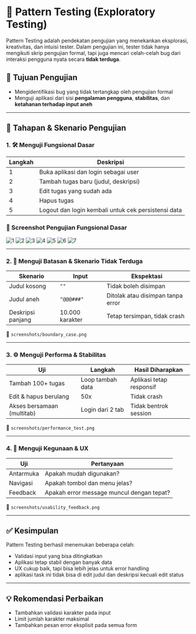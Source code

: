 # 🧩 Pattern Testing (Exploratory Testing)

Pattern Testing adalah pendekatan pengujian yang menekankan eksplorasi, kreativitas, dan intuisi tester. Dalam pengujian ini, tester tidak hanya mengikuti skrip pengujian formal, tapi juga mencari celah-celah bug dari interaksi pengguna nyata secara **tidak terduga**.

## 🎯 Tujuan Pengujian

- Mengidentifikasi bug yang tidak tertangkap oleh pengujian formal
- Menguji aplikasi dari sisi **pengalaman pengguna**, **stabilitas**, dan **ketahanan terhadap input aneh**

---

## 🧪 Tahapan & Skenario Pengujian

### 1. 🛠 Menguji Fungsional Dasar

| Langkah | Deskripsi |
|--------|-----------|
| 1 | Buka aplikasi dan login sebagai user |
| 2 | Tambah tugas baru (judul, deskripsi) |
| 3 | Edit tugas yang sudah ada |
| 4 | Hapus tugas |
| 5 | Logout dan login kembali untuk cek persistensi data |

### 📸 Screenshot Pengujian Fungsional Dasar

![1](https://github.com/[USERNAME]/[REPO]/blob/main/grey%20box%20testing/Pattern%20Testing/screenshots/1.%20Menguji%20Fungsional%20Dasar/1.png?raw=true)
![2](https://github.com/[USERNAME]/[REPO]/blob/main/grey%20box%20testing/Pattern%20Testing/screenshots/1.%20Menguji%20Fungsional%20Dasar/2.png?raw=true)
![3](https://github.com/[USERNAME]/[REPO]/blob/main/grey%20box%20testing/Pattern%20Testing/screenshots/1.%20Menguji%20Fungsional%20Dasar/3.png?raw=true)
![4](https://github.com/[USERNAME]/[REPO]/blob/main/grey%20box%20testing/Pattern%20Testing/screenshots/1.%20Menguji%20Fungsional%20Dasar/4.png?raw=true)
![5](https://github.com/[USERNAME]/[REPO]/blob/main/grey%20box%20testing/Pattern%20Testing/screenshots/1.%20Menguji%20Fungsional%20Dasar/5.png?raw=true)
![6](https://github.com/[USERNAME]/[REPO]/blob/main/grey%20box%20testing/Pattern%20Testing/screenshots/1.%20Menguji%20Fungsional%20Dasar/6.png?raw=true)
![7](https://github.com/[USERNAME]/[REPO]/blob/main/grey%20box%20testing/Pattern%20Testing/screenshots/1.%20Menguji%20Fungsional%20Dasar/7.png?raw=true)



---

### 2. 🚧 Menguji Batasan & Skenario Tidak Terduga

| Skenario | Input | Ekspektasi |
|----------|-------|------------|
| Judul kosong | `""` | Tidak boleh disimpan |
| Judul aneh | `"@@@###"` | Ditolak atau disimpan tanpa error |
| Deskripsi panjang | 10.000 karakter | Tetap tersimpan, tidak crash |


📸 `screenshots/boundary_case.png`

---

### 3. ⚙️ Menguji Performa & Stabilitas

| Uji | Langkah | Hasil Diharapkan |
|-----|--------|------------------|
| Tambah 100+ tugas | Loop tambah data | Aplikasi tetap responsif |
| Edit & hapus berulang | 50x | Tidak crash |
| Akses bersamaan (multitab) | Login dari 2 tab | Tidak bentrok session |

📸 `screenshots/performance_test.png`

---

### 4. 🎨 Menguji Kegunaan & UX

| Uji | Pertanyaan |
|-----|------------|
| Antarmuka | Apakah mudah digunakan? |
| Navigasi | Apakah tombol dan menu jelas? |
| Feedback | Apakah error message muncul dengan tepat? |

📸 `screenshots/usability_feedback.png`

---

## ✅ Kesimpulan

Pattern Testing berhasil menemukan beberapa celah:

- Validasi input yang bisa ditingkatkan
- Aplikasi tetap stabil dengan banyak data
- UX cukup baik, tapi bisa lebih jelas untuk error handling
- aplikasi task ini tidak bisa di edit judul dan deskripsi kecuali edit status

---

## 💡 Rekomendasi Perbaikan

- Tambahkan validasi karakter pada input
- Limit jumlah karakter maksimal
- Tambahkan pesan error eksplisit pada semua form
